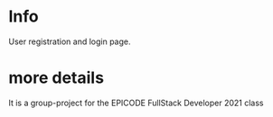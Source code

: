 # Info
User registration and login page. 

# more details
 It is a group-project for the EPICODE FullStack Developer 2021 class 
